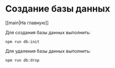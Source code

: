 # Создание базы данных
[[main|На главную]]

Для создания базы данных выполнить:

```
npm run db:init
```

Для удаления базы данных выполнить:

```
npm run db:drop
```